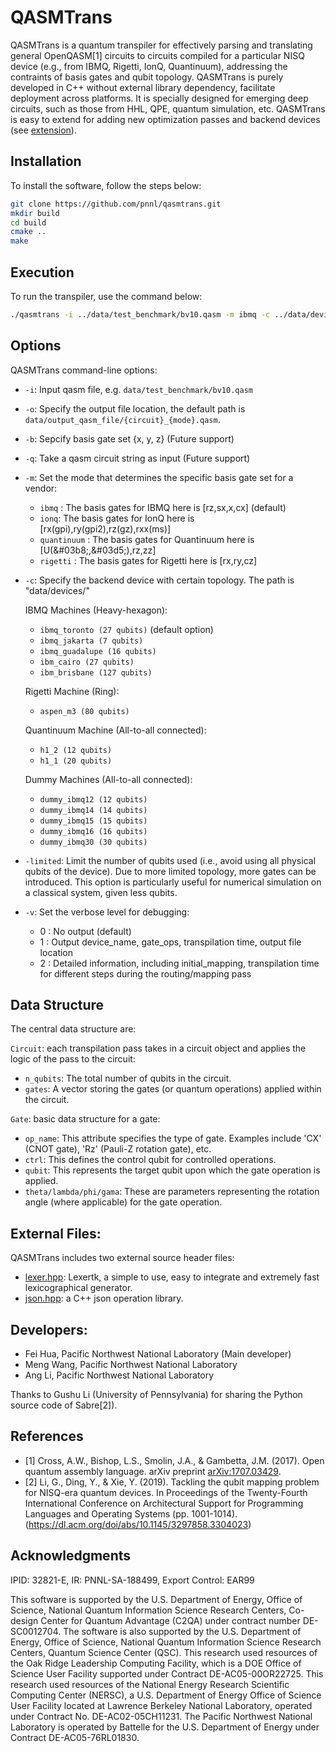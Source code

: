 # QASMTrans
QASMTrans is a quantum transpiler for effectively parsing and translating general OpenQASM[1] circuits to
circuits compiled for a particular NISQ device (e.g., from IBMQ, Rigetti, IonQ, Quantinuum), addressing
the contraints of basis gates and qubit topology. QASMTrans is purely developed in C++ without external
library dependency, facilitate deployment across platforms. It is specially designed for emerging deep
circuits, such as those from HHL, QPE, quantum simulation, etc. QASMTrans is easy to extend for adding 
new optimization passes and backend devices (see [extension](passes/README.md)). 


## Installation
To install the software, follow the steps below:

```bash
git clone https://github.com/pnnl/qasmtrans.git
mkdir build
cd build
cmake ..
make 
```

## Execution
To run the transpiler, use the command below:

```bash
./qasmtrans -i ../data/test_benchmark/bv10.qasm -m ibmq -c ../data/devices/ibmq_toronto -v 1
```

## Options
QASMTrans command-line options:

- `-i`: Input qasm file, e.g.  `data/test_benchmark/bv10.qasm`    

- `-o`: Specify the output file location, the default path is `data/output_qasm_file/{circuit}_{mode}.qasm`.

- `-b`: Sepcify basis gate set {x, y, z} (Future support) 

- `-q`: Take a qasm circuit string as input (Future support)

- `-m`: Set the mode that determines the specific basis gate set for a vendor:
  - `ibmq` : The basis gates for IBMQ here is [rz,sx,x,cx] (default)
  - `ionq`:  The basis gates for IonQ here is [rx(gpi),ry(gpi2),rz(gz),rxx(ms)] 
  - `quantinuum` : The basis gates for Quantinuum here is [U(&#03b8;,&#03d5;),rz,zz]
  - `rigetti` : The basis gates for Rigetti here is [rx,ry,cz] 

- `-c`: Specify the backend device with certain topology. The path is "data/devices/"

    IBMQ Machines (Heavy-hexagon):
    
    - `ibmq_toronto (27 qubits)` (default option)
    - `ibmq_jakarta (7 qubits)`
    - `ibmq_guadalupe (16 qubits)`
    - `ibm_cairo (27 qubits)`
    - `ibm_brisbane (127 qubits)`

    Rigetti Machine (Ring):
    - `aspen_m3 (80 qubits)`

    Quantinuum Machine (All-to-all connected):
    - `h1_2 (12 qubits)`
    - `h1_1 (20 qubits)` 
    
    Dummy Machines (All-to-all connected):
    
    - `dummy_ibmq12 (12 qubits)`
    - `dummy_ibmq14 (14 qubits)`
    - `dummy_ibmq15 (15 qubits)`
    - `dummy_ibmq16 (16 qubits)`
    - `dummy_ibmq30 (30 qubits)` 

- `-limited`: Limit the number of qubits used (i.e., avoid using all physical qubits of the device). Due to more limited topology, more gates can be introduced. This option is
particularly useful for numerical simulation on a classical system, given less qubits.

- `-v`: Set the verbose level for debugging:
  - 0 : No output (default)
  - 1 : Output device_name, gate_ops, transpilation time, output file location
  - 2 : Detailed information, including initial_mapping, transpilation time for different steps during the routing/mapping pass

## Data Structure
The central data structure are:

`Circuit`: each transpilation pass takes in a circuit object and applies the logic of the pass to the circuit:
- `n_qubits`: The total number of qubits in the circuit.
- `gates`: A vector storing the gates (or quantum operations) applied within the circuit.

`Gate`: basic data structure for a gate:
- `op_name`: This attribute specifies the type of gate. Examples include 'CX' (CNOT gate), 'Rz' (Pauli-Z rotation gate), etc.
- `ctrl`: This defines the control qubit for controlled operations.
- `qubit`: This represents the target qubit upon which the gate operation is applied.
- `theta/lambda/phi/gama`: These are parameters representing the rotation angle (where applicable) for the gate operation.

## External Files:
QASMTrans includes two external source header files:
- [lexer.hpp](https://github.com/ArashPartow/lexertk): Lexertk, a simple to use, easy to integrate and extremely fast lexicographical generator.
- [json.hpp](https://github.com/nlohmann/json): a C++ json operation library.

## Developers:
- Fei Hua, Pacific Northwest National Laboratory (Main developer)
- Meng Wang, Pacific Northwest National Laboratory
- Ang Li, Pacific Northwest National Laboratory

Thanks to Gushu Li (University of Pennsylvania) for sharing the Python source code of Sabre[2]).

## References
- [1] Cross, A.W., Bishop, L.S., Smolin, J.A., & Gambetta, J.M. (2017). Open quantum assembly language. arXiv preprint [arXiv:1707.03429](https://arxiv.org/abs/1707.03429).
- [2] Li, G., Ding, Y., & Xie, Y. (2019). Tackling the qubit mapping problem for NISQ-era quantum devices. In Proceedings of the Twenty-Fourth International Conference on Architectural Support for Programming Languages and Operating Systems (pp. 1001-1014).(https://dl.acm.org/doi/abs/10.1145/3297858.3304023)

## Acknowledgments
IPID: 32821-E, IR: PNNL-SA-188499, Export Control: EAR99

This software is supported by the U.S. Department of Energy, Office of Science, National Quantum Information Science Research Centers,
Co-design Center for Quantum Advantage (C2QA) under contract number DE-SC0012704. The software is also supported by the U.S. 
Department of Energy, Office of Science, National Quantum Information Science Research Centers, Quantum Science Center (QSC). This research used
resources of the Oak Ridge Leadership Computing Facility, which is a DOE Office of Science User Facility supported under Contract 
DE-AC05-00OR22725. This research used resources of the National Energy Research Scientific Computing Center (NERSC), a U.S. Department of Energy 
Office of Science User Facility located at Lawrence Berkeley National Laboratory, operated under Contract No. DE-AC02-05CH11231. The Pacific 
Northwest National Laboratory is operated by Battelle for the U.S. Department of Energy under Contract DE-AC05-76RL01830.


